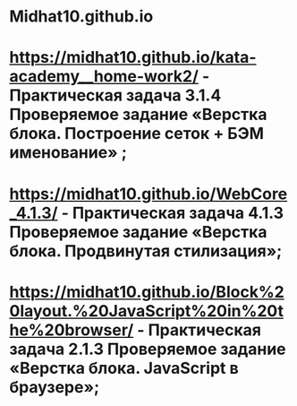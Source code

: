 # Midhat10.github.io
# https://midhat10.github.io/kata-academy__home-work2/ - Практическая задача 3.1.4 Проверяемое задание «Верстка блока. Построение сеток + БЭМ именование» ;

# https://midhat10.github.io/WebCore_4.1.3/  - Практическая задача 4.1.3 Проверяемое задание «Верстка блока. Продвинутая стилизация»;
# https://midhat10.github.io/Block%20layout.%20JavaScript%20in%20the%20browser/ - Практическая задача 2.1.3 Проверяемое задание «Верстка блока. JavaScript в браузере»;
